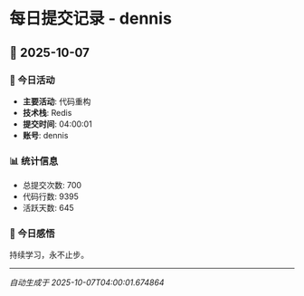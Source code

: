 # 每日提交记录 - dennis

## 📅 2025-10-07

### 🎯 今日活动
- **主要活动**: 代码重构
- **技术栈**: Redis
- **提交时间**: 04:00:01
- **账号**: dennis

### 📊 统计信息
- 总提交次数: 700
- 代码行数: 9395
- 活跃天数: 645

### 💭 今日感悟
持续学习，永不止步。

---
*自动生成于 2025-10-07T04:00:01.674864*
